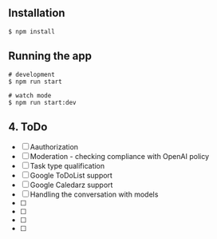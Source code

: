 ## Installation

```
$ npm install
```

## Running the app

```
# development
$ npm run start

# watch mode
$ npm run start:dev
```
## 4. ToDo

- [ ] Aauthorization
- [ ] Moderation - checking compliance with OpenAI policy
- [ ] Task type qualification
- [ ] Google ToDoList support
- [ ] Google Caledarz support
- [ ] Handling the conversation with models
- [ ] 
- [ ] 
- [ ] 
- [ ] 
